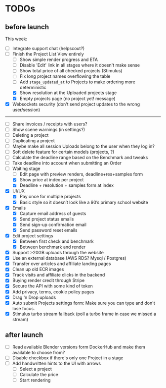 # TODOs

## before launch

This week:

- [ ]  Integrate support chat (helpscout?)
- [ ]  Finish the Project List View entirely
    - [ ]  Show simple render progress and ETA
    - [ ]  Disable 'Edit' link in all stages where it doesn't make sense
    - [ ]  Show total price of all checked projects (Stimulus)
    - [ ]  Fix long project names overflowing the table
    - [ ]  Add `stage_updated_at` to Projects to make ordering more deterministic
    - [x]  Show resolution at the Uploaded projects stage
    - [x]  Empty projects page (no project yet! message)
- [x]  Websockets security (don't send project updates to the wrong user/session)

---

- [ ]  Share invoices / receipts with users?
- [ ]  Show scene warnings (in settings?)
- [ ]  Deleting a project
- [ ]  Duplicating a project
- [ ]  Maybe make all session Uploads belong to the user when they log in?
- [ ]  Soft delete feature for certain models (projects, ?)
- [ ]  Calculate the deadline range based on the Benchmark and tweaks
- [ ]  Take deadline into account when submitting an Order
- [ ]  Waiting stage
    - [ ]  Edit page with preview renders, deadline+res+samples form
    - [x]  Show price at index per project
    - [x]  Deadline + resolution + samples form at index
- [x]  UI/UX
    - [x]  Pay once for multiple projects
    - [x]  Basic style so it doesn’t look like a 90’s primary school website
- [x]  Emails
    - [x]  Capture email address of guests
    - [x]  Send project status emails
    - [x]  Send sign-up confirmation email
    - [x]  Send password reset emails
- [x]  Edit project settings
    - [x]  Between first check and benchmark
    - [x]  Between benchmark and render
- [x]  Support >20GB uploads through the website
- [x]  Use an external database (AWS RDS? Mysql / Postgres)
- [x]  Transfer over articles and affiliate landing pages
- [x]  Clean up old ECR images
- [x]  Track visits and affiliate clicks in the backend
- [x] Buying render credit through Stripe
- [x] Secure the API with some kind of token
- [x] Add privacy, terms, cookie policy pages
- [x]  Drag ‘n Drop uploads
- [x]  Auto submit Projects settings form: Make sure you can type and don't lose focus.
- [x]  Stimulus turbo stream fallback (poll a turbo frame in case we missed a stream)

## after launch

- [ ] Read available Blender versions form DockerHub and make them available to choose from?
- [ ]  Disable checkbox if there's only one Project in a stage
- [ ]  Add handwritten hints to the UI with arrows
    - [ ]  Select a project
    - [ ]  Calculate the price
    - [ ]  Start rendering
